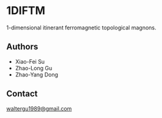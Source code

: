 # 1DIFTM
1-dimensional itinerant ferromagnetic topological magnons.

Authors
-------
* Xiao-Fei Su
* Zhao-Long Gu
* Zhao-Yang Dong

Contact
-------
waltergu1989@gmail.com


